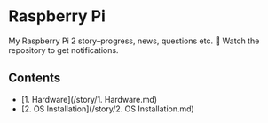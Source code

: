 # Raspberry Pi
My Raspberry Pi 2 story–progress, news, questions etc. :eyes: Watch the repository to get notifications.

## Contents

 - [1. Hardware](/story/1. Hardware.md)
 - [2. OS Installation](/story/2. OS Installation.md)
